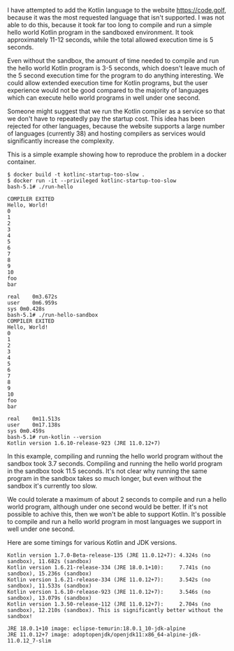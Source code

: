 I have attempted to add the Kotlin language to the website https://code.golf, because it was the most requested language that isn't supported.
I was not able to do this, because it took far too long to compile and run a simple hello world Kotlin program in the sandboxed environment.
It took approximately 11-12 seconds, while the total allowed execution time is 5 seconds.

Even without the sandbox, the amount of time needed to compile and run the hello world Kotlin program is 3-5 seconds, which doesn't leave much of the 5 second execution time for the program to do anything interesting. We could allow extended execution time for Kotlin programs, but the user experience would not be good compared to the majority of languages which can execute hello world programs in well under one second.

Someone might suggest that we run the Kotlin compiler as a service so that we don't have to repeatedly pay the startup cost. This idea has been rejected for other languages, because the website supports a large number of languages (currently 38) and hosting compilers as services would significantly increase the complexity.

This is a simple example showing how to reproduce the problem in a docker container.

```
$ docker build -t kotlinc-startup-too-slow .
$ docker run -it --privileged kotlinc-startup-too-slow
bash-5.1# ./run-hello

COMPILER EXITED
Hello, World!
0
1
2
3
4
5
6
7
8
9
10
foo
bar

real	0m3.672s
user	0m6.959s
sys	0m0.428s
bash-5.1# ./run-hello-sandbox
COMPILER EXITED
Hello, World!
0
1
2
3
4
5
6
7
8
9
10
foo
bar

real	0m11.513s
user	0m17.138s
sys	0m0.459s
bash-5.1# run-kotlin --version
Kotlin version 1.6.10-release-923 (JRE 11.0.12+7)
```

In this example, compiling and running the hello world program without the sandbox took 3.7 seconds. Compiling and running the hello world program in the sandbox took 11.5 seconds. It's not clear why running the same program in the sandbox takes so much longer, but even without the sandbox it's currently too slow.

We could tolerate a maximum of about 2 seconds to compile and run a hello world program, although under one second would be better. If it's not possible to achive this, then we won't be able to support Kotlin. It's possible to compile and run a hello world program in most languages we support in well under one second.

Here are some timings for various Kotlin and JDK versions.

```
Kotlin version 1.7.0-Beta-release-135 (JRE 11.0.12+7): 4.324s (no sandbox), 11.682s (sandbox)
Kotlin version 1.6.21-release-334 (JRE 18.0.1+10):     7.741s (no sandbox), 15.236s (sandbox)
Kotlin version 1.6.21-release-334 (JRE 11.0.12+7):     3.542s (no sandbox), 11.533s (sandbox)
Kotlin version 1.6.10-release-923 (JRE 11.0.12+7):     3.546s (no sandbox), 13.079s (sandbox)
Kotlin version 1.3.50-release-112 (JRE 11.0.12+7):     2.704s (no sandbox), 12.210s (sandbox). This is significantly better without the sandbox!

JRE 18.0.1+10 image: eclipse-temurin:18.0.1_10-jdk-alpine
JRE 11.0.12+7 image: adoptopenjdk/openjdk11:x86_64-alpine-jdk-11.0.12_7-slim
```
